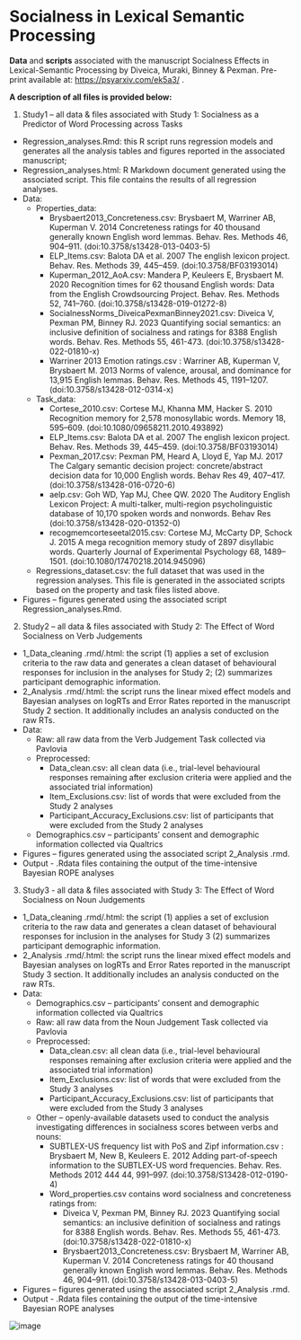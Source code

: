 # Socialness in Lexical Semantic Processing

**Data** and **scripts** associated with the manuscript Socialness Effects in Lexical-Semantic Processing by Diveica, Muraki, Binney & Pexman. Pre-print available at: https://psyarxiv.com/ek5a3/ . 

**A description of all files is provided below:**

1. Study1 – all data & files associated with Study 1: Socialness as a Predictor of Word Processing across Tasks
  - Regression_analyses.Rmd: this R script runs regression models and generates all the analysis tables and figures reported in the associated manuscript;
  - Regression_analyses.html: R Markdown document generated using the associated script. This file contains the results of all regression analyses. 
  - Data:
    - Properties_data:
      - Brysbaert2013_Concreteness.csv: Brysbaert M, Warriner AB, Kuperman V. 2014 Concreteness ratings for 40 thousand generally known English word lemmas. Behav. Res. Methods 46, 904–911. (doi:10.3758/s13428-013-0403-5)
      - ELP_Items.csv: Balota DA et al. 2007 The english lexicon project. Behav. Res. Methods 39, 445–459. (doi:10.3758/BF03193014)
      - Kuperman_2012_AoA.csv: Mandera P, Keuleers E, Brysbaert M. 2020 Recognition times for 62 thousand English words: Data from the English Crowdsourcing Project. Behav. Res. Methods 52, 741–760. (doi:10.3758/s13428-019-01272-8)
      - SocialnessNorms_DiveicaPexmanBinney2021.csv: Diveica V, Pexman PM, Binney RJ. 2023 Quantifying social semantics: an inclusive definition of socialness and ratings for 8388 English words. Behav. Res. Methods 55, 461-473. (doi:10.3758/s13428-022-01810-x)
      - Warriner 2013 Emotion ratings.csv : Warriner AB, Kuperman V, Brysbaert M. 2013 Norms of valence, arousal, and dominance for 13,915 English lemmas. Behav. Res. Methods 45, 1191–1207. (doi:10.3758/s13428-012-0314-x)
    - Task_data:
      - Cortese_2010.csv: Cortese MJ, Khanna MM, Hacker S. 2010 Recognition memory for 2,578 monosyllabic words. Memory 18, 595–609. (doi:10.1080/09658211.2010.493892)
      - ELP_Items.csv: Balota DA et al. 2007 The english lexicon project. Behav. Res. Methods 39, 445–459. (doi:10.3758/BF03193014)
      - Pexman_2017.csv: Pexman PM, Heard A, Lloyd E, Yap MJ. 2017 The Calgary semantic decision project: concrete/abstract decision data for 10,000 English words. Behav Res 49, 407–417. (doi:10.3758/s13428-016-0720-6)
      - aelp.csv: Goh WD, Yap MJ, Chee QW. 2020 The Auditory English Lexicon Project: A multi-talker, multi-region psycholinguistic database of 10,170 spoken words and nonwords. Behav Res (doi:10.3758/s13428-020-01352-0)
      - recogmemcorteseetal2015.csv: Cortese MJ, McCarty DP, Schock J. 2015 A mega recognition memory study of 2897 disyllabic words. Quarterly Journal of Experimental Psychology 68, 1489–1501. (doi:10.1080/17470218.2014.945096)
    - Regressions_dataset.csv: the full dataset that was used in the regression analyses. This file is generated in the associated scripts based on the property and task files listed above. 
  - Figures – figures generated using the associated script Regression_analyses.Rmd. 

2. Study2 – all data & files associated with Study 2: The Effect of Word Socialness on Verb Judgements
  - 1_Data_cleaning .rmd/.html: the script (1) applies a set of exclusion criteria to the raw data and generates a clean dataset of behavioural responses for inclusion in the analyses for Study 2; (2) summarizes participant demographic information. 
  - 2_Analysis .rmd/.html: the script runs the linear mixed effect models and Bayesian analyses on logRTs and Error Rates reported in the manuscript Study 2 section. It additionally includes an analysis conducted on the raw RTs.
  - Data:
    - Raw: all raw data from the Verb Judgement Task collected via Pavlovia
    - Preprocessed: 
      - Data_clean.csv: all clean data (i.e., trial-level behavioural responses remaining after exclusion criteria were applied and the associated trial information)
      - Item_Exclusions.csv: list of words that were excluded from the Study 2 analyses
      - Participant_Accuracy_Exclusions.csv: list of participants that were excluded from the Study 2 analyses
    - Demographics.csv – participants’ consent and demographic information collected via Qualtrics
  - Figures – figures generated using the associated script 2_Analysis .rmd. 
  - Output - .Rdata files containing the output of the time-intensive Bayesian ROPE analyses

3. Study3 - all data & files associated with Study 3: The Effect of Word Socialness on Noun Judgements
  - 1_Data_cleaning .rmd/.html: the script (1) applies a set of exclusion criteria to the raw data and generates a clean dataset of behavioural responses for inclusion in the analyses for Study 3 (2) summarizes participant demographic information. 
  - 2_Analysis .rmd/.html: the script runs the linear mixed effect models and Bayesian analyses on logRTs and Error Rates reported in the manuscript Study 3 section. It additionally includes an analysis conducted on the raw RTs.
  - Data:
    - Demographics.csv – participants’ consent and demographic information collected via Qualtrics
    - Raw: all raw data from the Noun Judgement Task collected via Pavlovia
    - Preprocessed: 
      - Data_clean.csv: all clean data (i.e., trial-level behavioural responses remaining after exclusion criteria were applied and the associated trial information)
      - Item_Exclusions.csv: list of words that were excluded from the Study 3 analyses
      - Participant_Accuracy_Exclusions.csv: list of participants that were excluded from the Study 3 analyses
    - Other – openly-available datasets used to conduct the analysis investigating differences in socialness scores between verbs and nouns:
      - SUBTLEX-US frequency list with PoS and Zipf information.csv : Brysbaert M, New B, Keuleers E. 2012 Adding part-of-speech information to the SUBTLEX-US word frequencies. Behav. Res. Methods 2012 444 44, 991–997. (doi:10.3758/S13428-012-0190-4)
      - Word_properties.csv contains word socialness and concreteness ratings from:
        - Diveica V, Pexman PM, Binney RJ. 2023 Quantifying social semantics: an inclusive definition of socialness and ratings for 8388 English words. Behav. Res. Methods 55, 461-473. (doi:10.3758/s13428-022-01810-x)
        - Brysbaert2013_Concreteness.csv: Brysbaert M, Warriner AB, Kuperman V. 2014 Concreteness ratings for 40 thousand generally known English word lemmas. Behav. Res. Methods 46, 904–911. (doi:10.3758/s13428-013-0403-5)
  - Figures – figures generated using the associated script 2_Analysis .rmd. 
  - Output - .Rdata files containing the output of the time-intensive Bayesian ROPE analyses

![image](https://github.com/DiveicaV/Socialness-LexicalSemanticProcessing/assets/65042145/74fc2b92-548d-4470-95d0-11dd5a699f52)
